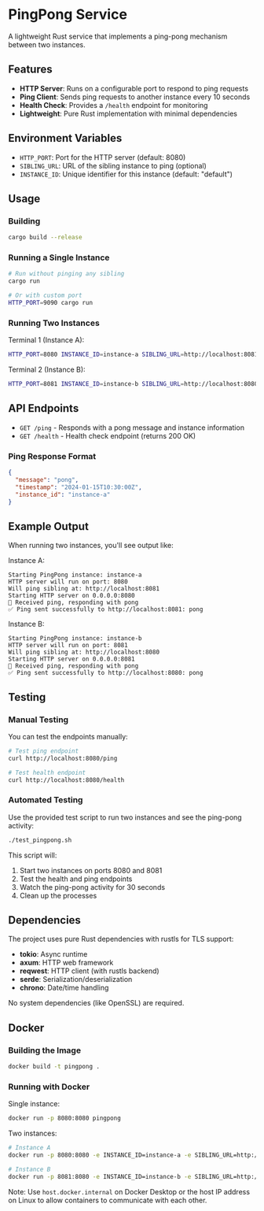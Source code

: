 # PingPong Service

A lightweight Rust service that implements a ping-pong mechanism between two instances.

## Features

- **HTTP Server**: Runs on a configurable port to respond to ping requests
- **Ping Client**: Sends ping requests to another instance every 10 seconds
- **Health Check**: Provides a `/health` endpoint for monitoring
- **Lightweight**: Pure Rust implementation with minimal dependencies

## Environment Variables

- `HTTP_PORT`: Port for the HTTP server (default: 8080)
- `SIBLING_URL`: URL of the sibling instance to ping (optional)
- `INSTANCE_ID`: Unique identifier for this instance (default: "default")

## Usage

### Building

```bash
cargo build --release
```

### Running a Single Instance

```bash
# Run without pinging any sibling
cargo run

# Or with custom port
HTTP_PORT=9090 cargo run
```

### Running Two Instances

Terminal 1 (Instance A):
```bash
HTTP_PORT=8080 INSTANCE_ID=instance-a SIBLING_URL=http://localhost:8081 cargo run
```

Terminal 2 (Instance B):
```bash
HTTP_PORT=8081 INSTANCE_ID=instance-b SIBLING_URL=http://localhost:8080 cargo run
```

## API Endpoints

- `GET /ping` - Responds with a pong message and instance information
- `GET /health` - Health check endpoint (returns 200 OK)

### Ping Response Format

```json
{
  "message": "pong",
  "timestamp": "2024-01-15T10:30:00Z",
  "instance_id": "instance-a"
}
```

## Example Output

When running two instances, you'll see output like:

Instance A:
```
Starting PingPong instance: instance-a
HTTP server will run on port: 8080
Will ping sibling at: http://localhost:8081
Starting HTTP server on 0.0.0.0:8080
🏓 Received ping, responding with pong
✅ Ping sent successfully to http://localhost:8081: pong
```

Instance B:
```
Starting PingPong instance: instance-b
HTTP server will run on port: 8081
Will ping sibling at: http://localhost:8080
Starting HTTP server on 0.0.0.0:8081
🏓 Received ping, responding with pong
✅ Ping sent successfully to http://localhost:8080: pong
```

## Testing

### Manual Testing

You can test the endpoints manually:

```bash
# Test ping endpoint
curl http://localhost:8080/ping

# Test health endpoint
curl http://localhost:8080/health
```

### Automated Testing

Use the provided test script to run two instances and see the ping-pong activity:

```bash
./test_pingpong.sh
```

This script will:
1. Start two instances on ports 8080 and 8081
2. Test the health and ping endpoints
3. Watch the ping-pong activity for 30 seconds
4. Clean up the processes

## Dependencies

The project uses pure Rust dependencies with rustls for TLS support:
- **tokio**: Async runtime
- **axum**: HTTP web framework
- **reqwest**: HTTP client (with rustls backend)
- **serde**: Serialization/deserialization
- **chrono**: Date/time handling

No system dependencies (like OpenSSL) are required.

## Docker

### Building the Image

```bash
docker build -t pingpong .
```

### Running with Docker

Single instance:
```bash
docker run -p 8080:8080 pingpong
```

Two instances:
```bash
# Instance A
docker run -p 8080:8080 -e INSTANCE_ID=instance-a -e SIBLING_URL=http://host.docker.internal:8081 pingpong

# Instance B  
docker run -p 8081:8080 -e INSTANCE_ID=instance-b -e SIBLING_URL=http://host.docker.internal:8080 pingpong
```

Note: Use `host.docker.internal` on Docker Desktop or the host IP address on Linux to allow containers to communicate with each other.

